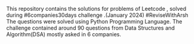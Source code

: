 This repository contains the solutions for problems of Leetcode , solved during #6companies30days challenge .(January 2024)
#ReviseWithArsh
The questions were solved using Python Programming Language. The challenge contained around 90 questions from Data Structures and Algorithm(DSA)
mostly asked in 6 companies.
